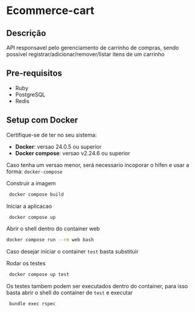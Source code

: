 # Ecommerce-cart

## Descrição
API responsavel pelo gerenciamento de carrinho de compras, sendo possivel registrar/adicionar/remover/listar itens de um carrinho

## Pre-requisitos
  - Ruby
  - PostgreSQL
  - Redis

## Setup com Docker
Certifique-se de ter no seu sistema:
 - **Docker**: versao 24.0.5 ou superior
 - **Docker compose**: versao v2.24.6 ou superior

 Caso tenha um versao menor, será necessario incoporar o hífen e usar a forma: `docker-compose`

 Construir a imagem
 ```sh
  docker compose build
 ```

Iniciar a aplicacao
 ```sh
  docker compose up
 ```

 Abrir o shell dentro do container web
  ```sh
  docker compose run --rm web bash
 ```
Caso desejar iniciar o container `test` basta substituir

Rodar os testes
 ```sh
  docker compose up test
 ```

Os testes tambem podem ser executados dentro do container, para isso basta abrir o shell do container de `test` e executar
 ```sh
  bundle exec rspec
 ```
